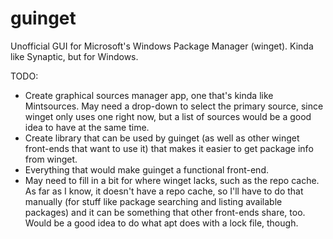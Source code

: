 # guinget
Unofficial GUI for Microsoft's Windows Package Manager (winget). Kinda like Synaptic, but for Windows.

TODO:
- Create graphical sources manager app, one that's kinda like Mintsources. May need a drop-down to select the primary source, since winget only uses one right now, but a list of sources would be a good idea to have at the same time.
- Create library that can be used by guinget (as well as other winget front-ends that want to use it) that makes it easier to get package info from winget.
- Everything that would make guinget a functional front-end.
- May need to fill in a bit for where winget lacks, such as the repo cache. As far as I know, it doesn't have a repo cache, so I'll have to do that manually (for stuff like package searching and listing available packages) and it can be something that other front-ends share, too. Would be a good idea to do what apt does with a lock file, though.
